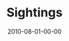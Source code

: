 ---
layout: message
category: message
series: "Kingdom Come"
title: "Sightings"
date: 2010-08-01-00-00
message_id: 631
audio: "http://s3.amazonaws.com/crossroads-media/messages/audio/KingdomCome4.mp3"
audio-duration: "38:16"
description: "We hear from ten people in our community about how they are seeing the Kingdom in their life."
video: "http://s3.amazonaws.com/crossroads-media/messages/video/KingdomCome03.mp4"
video-duration: "36:00"
yt-embed-url: "//www.youtube.com/embed/H0sDBMmd7bw"
video-image: "http://s3.amazonaws.com/crossroads-media/images/KingdomCome04_still.jpg"
tag: 
 - kingdom
 - stories
explicit: false
---